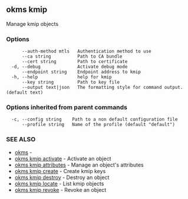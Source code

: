 ## okms kmip

Manage kmip objects

### Options

```
      --auth-method mtls   Authentication method to use
      --ca string          Path to CA bundle
      --cert string        Path to certificate
  -d, --debug              Activate debug mode
      --endpoint string    Endpoint address to kmip
  -h, --help               help for kmip
      --key string         Path to key file
      --output text|json   The formatting style for command output. (default text)
```

### Options inherited from parent commands

```
  -c, --config string    Path to a non default configuration file
      --profile string   Name of the profile (default "default")
```

### SEE ALSO

* [okms](okms.md)	 - 
* [okms kmip activate](okms_kmip_activate.md)	 - Activate an object
* [okms kmip attributes](okms_kmip_attributes.md)	 - Manage an object's attributes
* [okms kmip create](okms_kmip_create.md)	 - Create kmip keys
* [okms kmip destroy](okms_kmip_destroy.md)	 - Destroy an object
* [okms kmip locate](okms_kmip_locate.md)	 - List kmip objects
* [okms kmip revoke](okms_kmip_revoke.md)	 - Revoke an object

